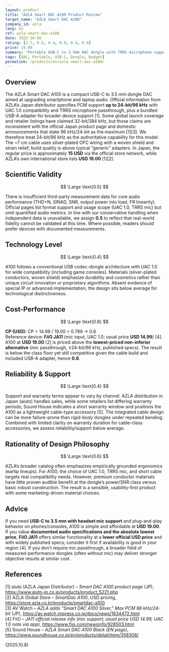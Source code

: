 ```yaml
---
layout: product
title: "AZLA Smart DAC A100 Product Review"
target_name: "AZLA Smart DAC A100"
company_id: azla
lang: en
ref: azla-smart-dac-a100
date: 2025-10-08
rating: [2.7, 0.5, 0.4, 0.8, 0.4, 0.6]
price: 19.00
summary: "Portable USB-C to 3.5mm DAC dongle with TRRS microphone support and durable cable construction. Official Japan distributor specifies up to 24-bit/96 kHz; limited independent measurements constrain technical assessment."
tags: [DAC, Portable, USB-C, Dongle, Budget]
permalink: /products/en/azla-smart-dac-a100/
---
```


## Overview

The AZLA Smart DAC A100 is a compact USB-C to 3.5 mm dongle DAC aimed at upgrading smartphone and laptop audio. Official information from AZLA’s Japan distributor specifies PCM support **up to 24-bit/96 kHz** with UAC 1.0 compatibility and TRRS microphone passthrough, plus a bundled USB-A adapter for broader device support [1]. Some global launch coverage and retailer listings have claimed 32-bit/384 kHz, but those claims are inconsistent with the official Japan product page and domestic announcements that state 96 kHz/24-bit as the maximum [1][3]. We therefore treat 24-bit/96 kHz as the authoritative capability for this model. The ~7 cm cable uses silver-plated OFC wiring with a woven shield and strain relief; build quality is above typical “generic” adapters. In Japan, the regular price is approximately **15 USD** via the official store network, while AZLA’s own international store lists **USD 19.00** [1][2].

## Scientific Validity

$$ \Large \text{0.5} $$

There is insufficient third-party measurement data for core audio performance (THD+N, SINAD, SNR, output power into load, FR linearity). Official pages list format support and usage scope (UAC 1.0, TRRS mic) but omit quantified audio metrics. In line with our conservative handling when independent data is unavailable, we assign **0.5** to reflect that real-world fidelity cannot be validated at this time. Where possible, readers should prefer devices with documented measurements.

## Technology Level

$$ \Large \text{0.4} $$

A100 follows a conventional USB codec-dongle architecture with UAC 1.0 for wide compatibility (including game consoles). Materials (silver-plated conductors, woven shield) emphasize durability and cosmetics rather than unique circuit innovation or proprietary algorithms. Absent evidence of special IP or advanced implementation, the design sits below average for technological distinctiveness.

## Cost-Performance

$$ \Large \text{0.8} $$

**CP (USD):** CP = 14.99 / 19.00 = 0.789 → 0.8  
Reference device: **FiiO JA11** (mic input, UAC 1.0; usual price **USD 14.99**) [4].  
A100 at **USD 19.00** [2] is priced above the **lowest-priced non-inferior alternative** (mic passthrough, ≥24-bit/96 kHz, published specs). The result is below the class floor yet still competitive given the cable build and included USB-A adapter, hence **0.8**.

## Reliability & Support

$$ \Large \text{0.4} $$

Support and warranty terms appear to vary by channel. AZLA distribution in Japan (aiuto) handles sales, while some retailers list differing warranty periods; Sound House indicates a short warranty window and positions the A100 as a lightweight cable-type accessory [5]. The integrated cable design can be more failure-prone than rigid-body dongles under repeated bending. Combined with limited clarity on warranty duration for cable-class accessories, we assess reliability/support below average.

## Rationality of Design Philosophy

$$ \Large \text{0.6} $$

AZLA’s broader catalog often emphasizes empirically grounded ergonomics (eartip lineups). For A100, the choice of UAC 1.0, TRRS mic, and short cable targets real compatibility needs. However, premium conductor materials have little proven audible benefit at the dongle’s power/SNR class versus basic robust construction. The result is a sensible, usability-first product with some marketing-driven material choices.

## Advice

If you need **USB-C to 3.5 mm with headset mic support** and plug-and-play behavior on phones/consoles, A100 is simple and affordable at **USD 19.00**. If you value **documented audio specifications and the absolute lowest price**, **FiiO JA11** offers similar functionality at a **lower official USD price** and with widely published specs; consider it first if availability is good in your region [4]. If you don’t require mic passthrough, a broader field of measured-performance dongles (often without mic) may deliver stronger objective results at similar cost.

## References

[1] aiuto (AZLA Japan Distributor) – *Smart DAC A100 product page* (JP), https://www.aiuto-jp.co.jp/products/product_5221.php  
[2] AZLA Global Store – *SmartDac A100*, USD pricing, https://store.azla.co.kr/products/smartdac-a100  
[3] AV Watch – *AZLA adds “Smart DAC A100 Silver,” Max PCM 96 kHz/24-bit* (JP), https://av.watch.impress.co.jp/docs/news/1634472.html  
[4] FiiO – *JA11 official release info (mic support; usual price USD 14.99; UAC 1.0 note via app)*, https://www.fiio.com/newsinfo/928503.html  
[5] Sound House – *AZLA Smart DAC A100 Black (EN page)*, https://www.soundhouse.co.jp/en/products/detail/item/358308/

(2025.10.8)
